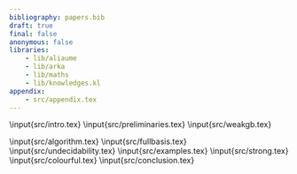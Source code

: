 ```yaml
---
bibliography: papers.bib
draft: true
final: false
anonymous: false
libraries:
    - lib/aliaume
    - lib/arka
    - lib/maths
    - lib/knowledges.kl
appendix:
    - src/appendix.tex
---
```


\input{src/intro.tex}
\input{src/preliminaries.tex}
\input{src/weakgb.tex}

\input{src/algorithm.tex}
\input{src/fullbasis.tex}
\input{src/undecidability.tex}
\input{src/examples.tex}
\input{src/strong.tex}
\input{src/colourful.tex}
\input{src/conclusion.tex}
